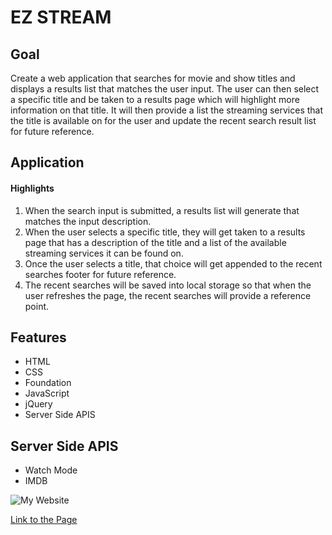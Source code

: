# EZ STREAM
## Goal
Create a web application that searches for movie and show titles and displays a results list that matches the user input. The user can then select a specific title and be taken to a results page which will highlight more information on that title. It will then provide a list the streaming services that the title is available on for the user and update the recent search result list for future reference.
## Application
#### Highlights
1. When the search input is submitted, a results list will generate that matches the input description.
2. When the user selects a specific title, they will get taken to a results page that has a description of the title and a list of the available streaming services it can be found on.
3. Once the user selects a title, that choice will get appended to the recent searches footer for future reference.
4. The recent searches will be saved into local storage so that when the user refreshes the page, the recent searches will provide a reference point.
## Features
* HTML
* CSS
* Foundation
* JavaScript
* jQuery
* Server Side APIS
## Server Side APIS
* Watch Mode
* IMDB


![My Website](./assets/images/Weather%20Dashboard.gif)


[Link to the Page](https://github.com/mlmcgeenc/group-2-project-one/settings)